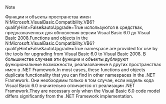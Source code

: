 > [!NOTE]
>  <span data-ttu-id="add51-101">Функции и объекты пространства имен N:Microsoft.VisualBasic.Compatibility.VB6?qualifyHint=False&autoUpgrade=True используются в средствах, предназначенных для обновления версии Visual Basic 6.0 до Visual Basic 2008.</span><span class="sxs-lookup"><span data-stu-id="add51-101">Functions and objects in the N:Microsoft.VisualBasic.Compatibility.VB6?qualifyHint=False&autoUpgrade=True namespace are provided for use by the tools for upgrading from Visual Basic 6.0 to Visual Basic 2008.</span></span> <span data-ttu-id="add51-102">В большинстве случаев эти функции и объекты дублируют функциональные возможности, реализованные в других пространствах имен в .NET Framework.</span><span class="sxs-lookup"><span data-stu-id="add51-102">In most cases, these functions and objects duplicate functionality that you can find in other namespaces in the .NET Framework.</span></span> <span data-ttu-id="add51-103">Они необходимы только в том случае, если модель кода Visual Basic 6.0 значительно отличается от реализации .NET Framework.</span><span class="sxs-lookup"><span data-stu-id="add51-103">They are necessary only when the Visual Basic 6.0 code model differs significantly from the .NET Framework implementation.</span></span>
